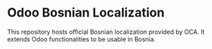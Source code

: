 
Odoo Bosnian Localization
==========================

This repository hosts official Bosnian localization provided by OCA.
It extends Odoo functionalities to be usable in Bosnia.


